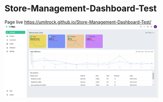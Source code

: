 # Store-Management-Dashboard-Test
Page live https://umitrock.github.io/Store-Management-Dashboard-Test/
<img src="https://github.com/UmitRock/Store-Management-Dashboard-Test/blob/main/page.PNG?raw=true" alt="">
